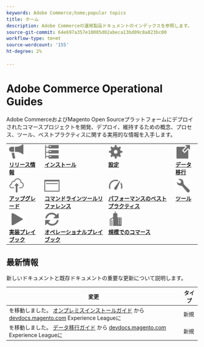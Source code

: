 ```yaml
---
keywords: Adobe Commerce;home;popular topics
title: ホーム
description: Adobe Commerceの運用製品ドキュメントのインデックスを参照します。
source-git-commit: 64e697a357e10005d02abeca13bd09c8a823bc00
workflow-type: tm+mt
source-wordcount: '155'
ht-degree: 2%

---
```



# Adobe Commerce Operational Guides

Adobe CommerceおよびMagento Open Sourceプラットフォームにデプロイされたコマースプロジェクトを開発、デプロイ、維持するための概念、プロセス、ツール、ベストプラクティスに関する実用的な情報を入手します。

<table>
<tr>
  <td valign="top">
    <a href="https://devdocs.magento.com/guides/v2.4/release-notes/bk-release-notes.html">
      <img alt="リリース情報" src="../assets/icons/promote.svg" width="40" height="40"/>
    </a>
    <div>
      <a href="https://devdocs.magento.com/guides/v2.4/release-notes/bk-release-notes.html"><strong>リリース情報</strong></a>
    </div>
  </td>
  <td valign="top">
    <a href="../installation/overview.md">
      <img alt="インストール" src="../assets/icons/servers.svg" width="40" height="40"/>
    </a>
    <div>
      <a href="../installation/overview.md"><strong>インストール</strong></a>
    </div>
  </td>
  <td valign="top">
    <a href="../configuration/overview.md">
      <img alt="設定" src="../assets/icons/settings.svg" width="40" height="40"/>
    </a>
    <div>
      <a href="../configuration/overview.md"><strong>設定</strong></a>
    </div>
  </td>
  <td valign="top">
    <a href="../tools/data-migration-tool/how-migration-works.md">
      <img alt="データ移行" src="../assets/icons/move-to.svg" width="40" height="40"/>
    </a>
    <div>
      <a href="../tools/data-migration-tool/how-migration-works.md"><strong>データ移行</strong></a>
    </div>
  </td>
</tr>
<tr>
  <td valign="top">
    <a href="../upgrade/overview.md">
      <img alt="アップグレード" src="../assets/icons/upload-cloud.svg" width="40" height="40"/>
    </a>
    <div>
      <a href="../upgrade/overview.md"><strong>アップグレード</strong></a>
    </div>
  </td>
  <td valign="top">
    <a href="https://devdocs.magento.com/guides/v2.4/reference/cli/magento.html">
       <img alt="コマンドラインツールリファレンス" src="../assets/icons/page-rule.svg" width="40" height="40"/>
    </a>
    <div>
      <a href="https://devdocs.magento.com/guides/v2.4/reference/cli/magento.html"><strong>コマンドラインツールリファレンス</strong></a>
    </div>
  </td>
  <td valign="top">
    <a href="../performance/overview.md">
       <img alt="パフォーマンス" src="../assets/icons/gauge.svg" width="40" height="40"/>
    </a>
    <div>
      <a href="../performance/overview.md"><strong>パフォーマンスのベストプラクティス</strong></a>
    </div>
  </td>
  <td valign="top">
    <a href="../tools/overview.md">
       <img alt="ツール" src="../assets/icons/wrench.svg" width="40" height="40"/>
    </a>
    <div>
      <a href="../tools/overview.md"><strong>ツール</strong></a>
    </div>
  </td>
</tr>
<tr>
  <td valign="top">
    <a href="../implementation-playbook/overview.md">
      <img alt="実装" src="../assets/icons/play.svg" width="40" height="40"/>
    </a>
    <div>
      <a href="../implementation-playbook/overview.md"><strong>実装プレイブック</strong></a>
    </div>
  </td>
  <td valign="top">
    <a href="../operational-playbook/overview.md">
       <img alt="運用" src="../assets/icons/refresh.svg" width="40" height="40"/>
    </a>
    <div>
      <a href="../operational-playbook/overview.md"><strong>オペレーショナルプレイブック</strong></a>
    </div>
  </td>
  <td valign="top">
    <a href="../operational-playbook/overview.md">
       <img alt="大規模法人" src="../assets/icons/enterprise.svg" width="40" height="40"/>
    </a>
    <div>
      <a href="../commerce-at-scale/overview.md"><strong>規模でのコマース</strong></a>
    </div>
  </td>
</tr>
</table>

## 最新情報

新しいドキュメントと既存ドキュメントの重要な更新について説明します。

| 変更 | タイプ |
|----------------------------------------------------------------------------------------------------------------------------------------|--------------|
| を移動しました。 [オンプレミスインストールガイド](../installation/overview.md) から [devdocs.magento.com](https://devdocs.magento.com/guides/v2.4/install-gde/install-flow-diagram.html) Experience Leagueに | 新規 |
| を移動しました。 [データ移行ガイド](../tools/data-migration-tool/how-migration-works.md) から [devdocs.magento.com](https://devdocs.magento.com/guides/v2.4/migration/bk-migration-guide.html) Experience Leagueに | 新規 |
